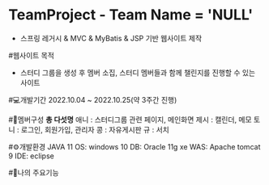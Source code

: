 # TeamProject - Team Name = 'NULL'
- 스프링 레거시 & MVC & MyBatis & JSP 기반 웹사이트 제작

#웹사이트 목적
- 스터디 그룹을 생성 후 멤버 소집, 스터디 멤버들과 함께 챌린지를 진행할 수 있는 사이트

#💻개발기간
2022.10.04 ~ 2022.10.25(약 3주간 진행)

#👥멤버구성
**총 다섯명**
애니 : 스터디그룹 관련 페이지, 메인화면
제시 : 캘린더, 메모
토니 : 로그인, 회원가입, 관리자
콩 : 자유게시판
규 : 서치

#⚙️개발환경
JAVA 11
OS: windows 10
DB: Oracle 11g xe
WAS: Apache tomcat 9
IDE: eclipse

#📍나의 주요기능

